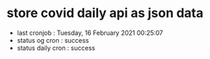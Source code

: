 # store covid daily api as json data

- last cronjob : Tuesday, 16 February 2021 00:25:07
- status og cron : success
- status daily cron : success
      
      